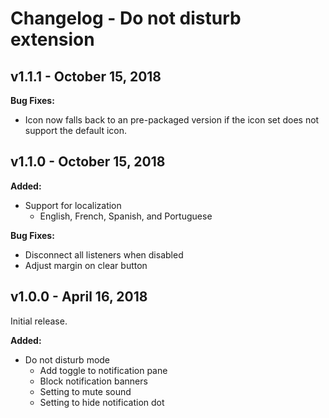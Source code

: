 # Changelog - Do not disturb extension

## v1.1.1 - October 15, 2018

**Bug Fixes:**
- Icon now falls back to an pre-packaged version if the icon set does not support the default icon.

## v1.1.0 - October 15, 2018

**Added:**
- Support for localization
  - English, French, Spanish, and Portuguese

**Bug Fixes:**
- Disconnect all listeners when disabled
- Adjust margin on clear button

## v1.0.0 - April 16, 2018

Initial release.

**Added:**
- Do not disturb mode
  - Add toggle to notification pane
  - Block notification banners
  - Setting to mute sound
  - Setting to hide notification dot 

